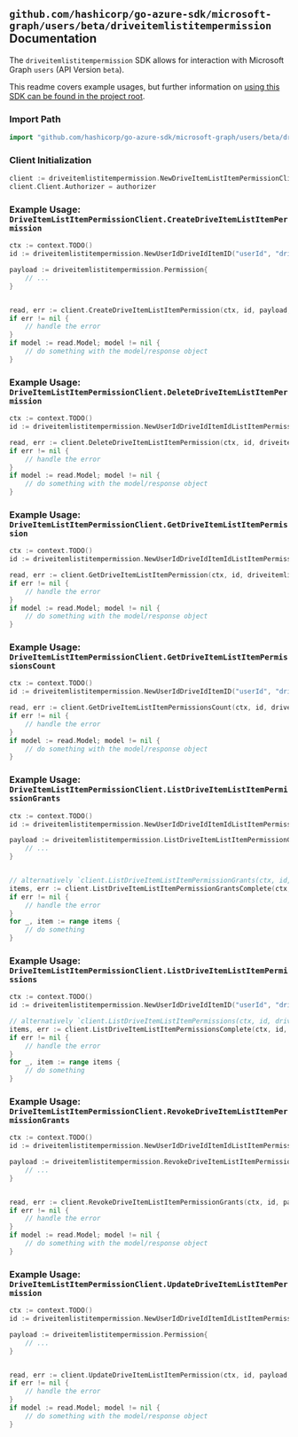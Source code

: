 
## `github.com/hashicorp/go-azure-sdk/microsoft-graph/users/beta/driveitemlistitempermission` Documentation

The `driveitemlistitempermission` SDK allows for interaction with Microsoft Graph `users` (API Version `beta`).

This readme covers example usages, but further information on [using this SDK can be found in the project root](https://github.com/hashicorp/go-azure-sdk/tree/main/docs).

### Import Path

```go
import "github.com/hashicorp/go-azure-sdk/microsoft-graph/users/beta/driveitemlistitempermission"
```


### Client Initialization

```go
client := driveitemlistitempermission.NewDriveItemListItemPermissionClientWithBaseURI("https://graph.microsoft.com")
client.Client.Authorizer = authorizer
```


### Example Usage: `DriveItemListItemPermissionClient.CreateDriveItemListItemPermission`

```go
ctx := context.TODO()
id := driveitemlistitempermission.NewUserIdDriveIdItemID("userId", "driveId", "driveItemId")

payload := driveitemlistitempermission.Permission{
	// ...
}


read, err := client.CreateDriveItemListItemPermission(ctx, id, payload, driveitemlistitempermission.DefaultCreateDriveItemListItemPermissionOperationOptions())
if err != nil {
	// handle the error
}
if model := read.Model; model != nil {
	// do something with the model/response object
}
```


### Example Usage: `DriveItemListItemPermissionClient.DeleteDriveItemListItemPermission`

```go
ctx := context.TODO()
id := driveitemlistitempermission.NewUserIdDriveIdItemIdListItemPermissionID("userId", "driveId", "driveItemId", "permissionId")

read, err := client.DeleteDriveItemListItemPermission(ctx, id, driveitemlistitempermission.DefaultDeleteDriveItemListItemPermissionOperationOptions())
if err != nil {
	// handle the error
}
if model := read.Model; model != nil {
	// do something with the model/response object
}
```


### Example Usage: `DriveItemListItemPermissionClient.GetDriveItemListItemPermission`

```go
ctx := context.TODO()
id := driveitemlistitempermission.NewUserIdDriveIdItemIdListItemPermissionID("userId", "driveId", "driveItemId", "permissionId")

read, err := client.GetDriveItemListItemPermission(ctx, id, driveitemlistitempermission.DefaultGetDriveItemListItemPermissionOperationOptions())
if err != nil {
	// handle the error
}
if model := read.Model; model != nil {
	// do something with the model/response object
}
```


### Example Usage: `DriveItemListItemPermissionClient.GetDriveItemListItemPermissionsCount`

```go
ctx := context.TODO()
id := driveitemlistitempermission.NewUserIdDriveIdItemID("userId", "driveId", "driveItemId")

read, err := client.GetDriveItemListItemPermissionsCount(ctx, id, driveitemlistitempermission.DefaultGetDriveItemListItemPermissionsCountOperationOptions())
if err != nil {
	// handle the error
}
if model := read.Model; model != nil {
	// do something with the model/response object
}
```


### Example Usage: `DriveItemListItemPermissionClient.ListDriveItemListItemPermissionGrants`

```go
ctx := context.TODO()
id := driveitemlistitempermission.NewUserIdDriveIdItemIdListItemPermissionID("userId", "driveId", "driveItemId", "permissionId")

payload := driveitemlistitempermission.ListDriveItemListItemPermissionGrantsRequest{
	// ...
}


// alternatively `client.ListDriveItemListItemPermissionGrants(ctx, id, payload, driveitemlistitempermission.DefaultListDriveItemListItemPermissionGrantsOperationOptions())` can be used to do batched pagination
items, err := client.ListDriveItemListItemPermissionGrantsComplete(ctx, id, payload, driveitemlistitempermission.DefaultListDriveItemListItemPermissionGrantsOperationOptions())
if err != nil {
	// handle the error
}
for _, item := range items {
	// do something
}
```


### Example Usage: `DriveItemListItemPermissionClient.ListDriveItemListItemPermissions`

```go
ctx := context.TODO()
id := driveitemlistitempermission.NewUserIdDriveIdItemID("userId", "driveId", "driveItemId")

// alternatively `client.ListDriveItemListItemPermissions(ctx, id, driveitemlistitempermission.DefaultListDriveItemListItemPermissionsOperationOptions())` can be used to do batched pagination
items, err := client.ListDriveItemListItemPermissionsComplete(ctx, id, driveitemlistitempermission.DefaultListDriveItemListItemPermissionsOperationOptions())
if err != nil {
	// handle the error
}
for _, item := range items {
	// do something
}
```


### Example Usage: `DriveItemListItemPermissionClient.RevokeDriveItemListItemPermissionGrants`

```go
ctx := context.TODO()
id := driveitemlistitempermission.NewUserIdDriveIdItemIdListItemPermissionID("userId", "driveId", "driveItemId", "permissionId")

payload := driveitemlistitempermission.RevokeDriveItemListItemPermissionGrantsRequest{
	// ...
}


read, err := client.RevokeDriveItemListItemPermissionGrants(ctx, id, payload, driveitemlistitempermission.DefaultRevokeDriveItemListItemPermissionGrantsOperationOptions())
if err != nil {
	// handle the error
}
if model := read.Model; model != nil {
	// do something with the model/response object
}
```


### Example Usage: `DriveItemListItemPermissionClient.UpdateDriveItemListItemPermission`

```go
ctx := context.TODO()
id := driveitemlistitempermission.NewUserIdDriveIdItemIdListItemPermissionID("userId", "driveId", "driveItemId", "permissionId")

payload := driveitemlistitempermission.Permission{
	// ...
}


read, err := client.UpdateDriveItemListItemPermission(ctx, id, payload, driveitemlistitempermission.DefaultUpdateDriveItemListItemPermissionOperationOptions())
if err != nil {
	// handle the error
}
if model := read.Model; model != nil {
	// do something with the model/response object
}
```
